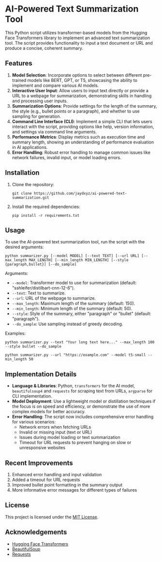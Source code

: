# AI-Powered Text Summarization Tool

This Python script utilizes transformer-based models from the Hugging Face Transformers library to implement an advanced text summarization tool. The script provides functionality to input a text document or URL and produce a concise, coherent summary.

## Features

1. **Model Selection**: Incorporate options to select between different pre-trained models like BERT, GPT, or T5, showcasing the ability to implement and compare various AI models.
2. **Interactive User Input**: Allow users to input text directly or provide a URL to a webpage for summarization, demonstrating skills in handling and processing user inputs.
3. **Summarization Options**: Provide settings for the length of the summary, the style (e.g., bullet points or a paragraph), and whether to use sampling for generation.
4. **Command Line Interface (CLI)**: Implement a simple CLI that lets users interact with the script, providing options like help, version information, and settings via command line arguments.
5. **Performance Metrics**: Display metrics such as execution time and summary length, showing an understanding of performance evaluation in AI applications.
6. **Error Handling**: Robust error handling to manage common issues like network failures, invalid input, or model loading errors.

## Installation

1. Clone the repository:
   ```
   git clone https://github.com/jaydxyz/ai-powered-text-summarization.git
   ```
2. Install the required dependencies:
   ```
   pip install -r requirements.txt
   ```

## Usage

To use the AI-powered text summarization tool, run the script with the desired arguments:

```
python summarizer.py [--model MODEL] [--text TEXT] [--url URL] [--max_length MAX_LENGTH] [--min_length MIN_LENGTH] [--style {paragraph,bullet}] [--do_sample]
```

Arguments:
- `--model`: Transformer model to use for summarization (default: "sshleifer/distilbart-cnn-12-6").
- `--text`: Text to summarize.
- `--url`: URL of the webpage to summarize.
- `--max_length`: Maximum length of the summary (default: 150).
- `--min_length`: Minimum length of the summary (default: 50).
- `--style`: Style of the summary, either "paragraph" or "bullet" (default: "paragraph").
- `--do_sample`: Use sampling instead of greedy decoding.

Examples:
```
python summarizer.py --text "Your long text here..." --max_length 100 --style bullet --do_sample
```
```
python summarizer.py --url "https://example.com" --model t5-small --min_length 50
```

## Implementation Details

- **Language & Libraries**: Python, `transformers` for the AI model, `beautifulsoup4` and `requests` for scraping text from URLs, `argparse` for CLI implementation.
- **Model Deployment**: Use a lightweight model or distillation techniques if the focus is on speed and efficiency, or demonstrate the use of more complex models for better accuracy.
- **Error Handling**: The script now includes comprehensive error handling for various scenarios:
  - Network errors when fetching URLs
  - Invalid or missing input (text or URL)
  - Issues during model loading or text summarization
  - Timeout for URL requests to prevent hanging on slow or unresponsive websites

## Recent Improvements

1. Enhanced error handling and input validation
2. Added a timeout for URL requests
3. Improved bullet point formatting in the summary output
4. More informative error messages for different types of failures

## License

This project is licensed under the [MIT License](LICENSE).

## Acknowledgements

- [Hugging Face Transformers](https://huggingface.co/transformers/)
- [BeautifulSoup](https://www.crummy.com/software/BeautifulSoup/)
- [Requests](https://requests.readthedocs.io/)
